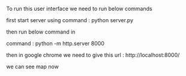 To run this user interface we need to run below commands


first start server using command : python server.py

then run below command in

command : python -m http.server 8000

then in google chrome we need to give this url : http://localhost:8000/


we can see map now
